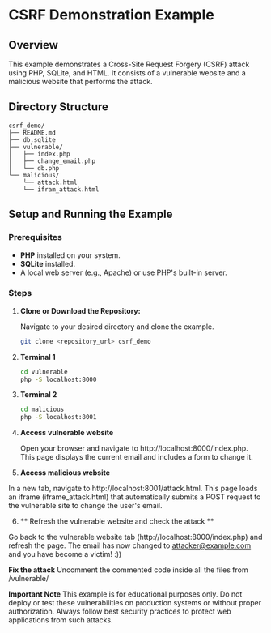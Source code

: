 # CSRF Demonstration Example

## Overview

This example demonstrates a Cross-Site Request Forgery (CSRF) attack using PHP, SQLite, and HTML. It consists of a vulnerable website and a malicious website that performs the attack.

## Directory Structure
```
csrf_demo/
├── README.md
├── db.sqlite
├── vulnerable/
│   ├── index.php
│   ├── change_email.php
│   └── db.php
└── malicious/
    └── attack.html
    └── ifram_attack.html
```
## Setup and Running the Example

### Prerequisites

- **PHP** installed on your system.
- **SQLite** installed.
- A local web server (e.g., Apache) or use PHP's built-in server.

### Steps

1. **Clone or Download the Repository:**

   Navigate to your desired directory and clone the example.

   ```bash
   git clone <repository_url> csrf_demo
    ```
2. **Terminal 1**
    ```bash
    cd vulnerable
    php -S localhost:8000
	```
3. **Terminal 2**
    ```bash
	cd malicious
	php -S localhost:8001
	```
4. **Access vulnerable website**

	Open your browser and navigate to http://localhost:8000/index.php. This page displays the current email and includes a form to change it.

5. **Access malicious website**

In a new tab, navigate to http://localhost:8001/attack.html. This page loads an iframe (iframe_attack.html) that automatically submits a POST request to the vulnerable site to change the user's email.

6. ** Refresh the vulnerable website and check the attack **

Go back to the vulnerable website tab (http://localhost:8000/index.php) and refresh the page. The email has now changed to attacker@example.com and you have become a victim! :))

**Fix the attack**
Uncomment the commented code inside all the files from /vulnerable/

**Important Note**
This example is for educational purposes only. Do not deploy or test these vulnerabilities on production systems or without proper authorization. Always follow best security practices to protect web applications from such attacks.

